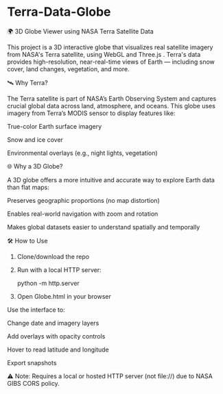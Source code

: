 # Terra-Data-Globe
🌍 3D Globe Viewer using NASA Terra Satellite Data

This project is a 3D interactive globe that visualizes real satellite imagery from NASA's Terra satellite, using WebGL and Three.js
. Terra's data provides high-resolution, near-real-time views of Earth — including snow cover, land changes, vegetation, and more.

🛰️ Why Terra?

The Terra satellite is part of NASA’s Earth Observing System and captures crucial global data across land, atmosphere, and oceans. This globe uses imagery from Terra’s MODIS sensor to display features like:

True-color Earth surface imagery

Snow and ice cover

Environmental overlays (e.g., night lights, vegetation)

🌐 Why a 3D Globe?

A 3D globe offers a more intuitive and accurate way to explore Earth data than flat maps:

Preserves geographic proportions (no map distortion)

Enables real-world navigation with zoom and rotation

Makes global datasets easier to understand spatially and temporally

🛠 How to Use

1. Clone/download the repo

2. Run with a local HTTP server:

    python -m http.server


3. Open Globe.html in your browser

Use the interface to:

Change date and imagery layers

Add overlays with opacity controls

Hover to read latitude and longitude

Export snapshots

⚠️ Note: Requires a local or hosted HTTP server (not file://) due to NASA GIBS CORS policy.
